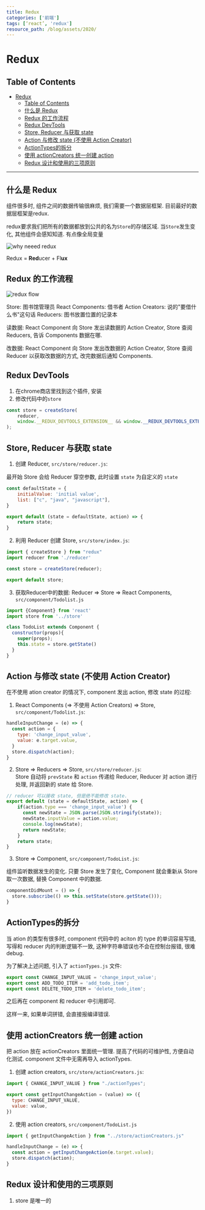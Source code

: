 ```yaml
---
title: Redux
categories: ['前端']
tags: [‘react’, 'redux']
resource_path: /blog/assets/2020/
---
```


Redux
===

Table of Contents
---

- [Redux](#redux)
  - [Table of Contents](#table-of-contents)
  - [什么是 Redux](#什么是-redux)
  - [Redux 的工作流程](#redux-的工作流程)
  - [Redux DevTools](#redux-devtools)
  - [Store, Reducer 与获取 state](#store-reducer-与获取-state)
  - [Action 与修改 state (不使用 Action Creator)](#action-与修改-state-不使用-action-creator)
  - [ActionTypes的拆分](#actiontypes的拆分)
  - [使用 actionCreators 统一创建 action](#使用-actioncreators-统一创建-action)
  - [Redux 设计和使用的三项原则](#redux-设计和使用的三项原则)

---

什么是 Redux
---

组件很多时, 组件之间的数据传输很麻烦, 我们需要一个数据层框架. 目前最好的数据层框架是redux.

redux要求我们把所有的数据都放到公共的名为```Store```的存储区域. 当```Store```发生变化, 其他组件会感知知道. 有点像全局变量

![why neeed redux](./why_need_redux.png)

Redux = **Red**ucer + Fl**ux**

Redux 的工作流程
---

![redux flow](./redux_flow.png)

Store: 图书馆管理员
React Components: 借书者
Action Creators: 说的"要借什么书"这句话
Reducers: 图书放置位置的记录本

读数据: React Component 向 Store 发出读数据的 Action Creator, Store 查阅 Reducers, 告诉 Components 数据在哪.

改数据: React Component 向 Store 发出改数据的 Action Creator, Store 查阅 Reducer 以获取改数据的方式, 改完数据后通知 Components.

Redux DevTools
---

1. 在chrome商店里找到这个插件, 安装
2. 修改代码中的```store```

  ```js
  const store = createStore(
      reducer,
      window.__REDUX_DEVTOOLS_EXTENSION__ && window.__REDUX_DEVTOOLS_EXTENSION__()
  );
  ```

Store, Reducer 与获取 state
---

1. 创建 Reducer, ```src/store/reducer.js```:

  最开始 Store 会给 Reducer 穿空参数, 此时设置 ```state``` 为自定义的 ```state```

  ```js
  const defaultState = {
      initialValue: 'initial value',
      list: ["c", "java", "javascript"],
  }

  export default (state = defaultState, action) => {
      return state;
  }
  ```

2. 利用 Reducer 创建 Store, ```src/store/index.js```:

  ```js
  import { createStore } from "redux"
  import reducer from './reducer'

  const store = createStore(reducer);

  export default store;
  ```

3. 获取Reducer中的数据: Reducer => Store => React Components, ```src/component/Todolist.js```

  ```js
  import {Component} from 'react'
  import store from '../store'

  class TodoList extends Component {
    constructor(props){
      super(props);
      this.state = store.getState()
    }
  }
  ```

Action 与修改 state (不使用 Action Creator)
---

在不使用 ation creator 的情况下, component 发出 action, 修改 state 的过程:

1. React Components (=> 不使用 Action Creators) => Store, ```src/component/Todolist.js```:

  ```js
  handleInputChange = (e) => {
    const action = {
      type: 'change_input_value',
      value: e.target.value,
    }
    store.dispatch(action);
  }
  ```

2. Store => Reducers => Store, ```src/store/reducer.js```:  
   Store 自动将 ```prevState``` 和 ```action``` 传递给 Reducer, Reducer 对 action 进行处理, 并返回新的 state 给 Store.

  ```js
  // reducer 可以接收 state, 但是绝不能修改 state.
  export default (state = defaultState, action) => {
      if(action.type === 'change_input_value') {
        const newState = JSON.parse(JSON.stringify(state));
        newState.inputValue = action.value;
        console.log(newState);
        return newState;
      }
      return state;
  }
  ```
   
3. Store => Component, ```src/component/TodoList.js```:

  组件监听数据发生的变化. 只要 Store 发生了变化, Component 就会重新从 Store 取一次数据, 替换 Component 中的数据.

  ```js
  componentDidMount = () => {
    store.subscribe(() => this.setState(store.getState()));
  }
  ```

ActionTypes的拆分
---

当 ation 的类型有很多时, component 代码中的 aciton 的 type 的单词容易写错, 写得和 reducer 内的判断逻辑不一致, 这种字符串错误也不会在控制台报错, 很难 debug.

为了解决上述问题, 引入了 ```actionTypes.js``` 文件:

```js
export const CHANGE_INPUT_VALUE = 'change_input_value';
export const ADD_TODO_ITEM = 'add_todo_item';
export const DELETE_TODO_ITEM = 'delete_todo_item';
```

之后再在 component 和 reducer 中引用即可.

这样一来, 如果单词拼错, 会直接报编译错误.

使用 actionCreators 统一创建 action
---

把 action 放在 actionCreators 里面统一管理. 提高了代码的可维护性, 方便自动化测试. component 文件中无需再导入 actionTypes.

1. 创建 action creators, ```src/store/actionCreators.js```:

  ```js
  import { CHANGE_INPUT_VALUE } from "./actionTypes";

  export const getInputChangeAction = (value) => ({
    type: CHANGE_INPUT_VALUE,
    value: value,
  })
  ```

2. 使用 action creators, ```src/component/TodoList.js```

  ```javascript
  import { getInputChangeAction } from "../store/actionCreators.js"

  handleInputChange = (e) => {
    const action = getInputChangeAction(e.target.value);
    store.dispatch(action);
  }
  ```

Redux 设计和使用的三项原则
---

1. store 是唯一的  
